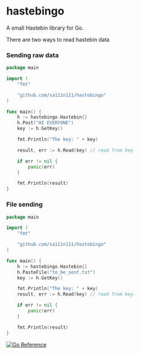 # hastebingo
A small Hastebin library for Go. <br>

There are two ways to read hastebin data

### Sending raw data

```go
package main

import (
	"fmt"

	"github.com/sa111n111/hastebingo"
)

func main() {
	h := hastebingo.Hastebin{}
	h.Post("HI EVERYONE")
	key := h.GetKey()

	fmt.Println("The key: " + key)

	result, err := h.Read(key) // read from key

	if err != nil {
		panic(err)
	}

	fmt.Println(result) 
}

```

### File sending

```go
package main

import (
	"fmt"

	"github.com/sa111n111/hastebingo"
)

func main() {
	h := hastebingo.Hastebin{}
	h.PasteFile("to_be_sent.txt")
	key := h.GetKey()

	fmt.Println("The key: " + key)
	result, err := h.Read(key) // read from key.

	if err != nil {
		panic(err)
	}

	fmt.Println(result)
}
```

[![Go Reference](https://pkg.go.dev/badge/github.com/sa111n111/hastebingo.svg)](https://pkg.go.dev/github.com/sa111n111/hastebingo)
